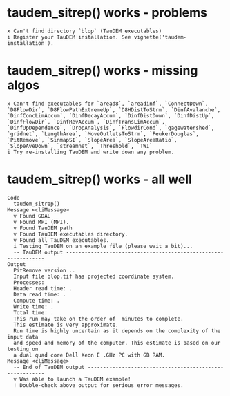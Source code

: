 # taudem_sitrep() works - problems

    x Can't find directory `blop` (TauDEM executables)
    i Register your TauDEM installation. See vignette('taudem-installation').

# taudem_sitrep() works - missing algos

    x Can't find executables for `aread8`, `areadinf`, `ConnectDown`, `D8FlowDir`, `D8FlowPathExtremeUp`, `D8HDistToStrm`, `DinfAvalanche`, `DinfConcLimAccum`, `DinfDecayAccum`, `DinfDistDown`, `DinfDistUp`, `DinfFlowDir`, `DinfRevAccum`, `DinfTransLimAccum`, `DinfUpDependence`, `DropAnalysis`, `FlowdirCond`, `gagewatershed`, `gridnet`, `LengthArea`, `MoveOutletsToStrm`, `PeukerDouglas`, `PitRemove`, `SinmapSI`, `SlopeArea`, `SlopeAreaRatio`, `SlopeAveDown`, `streamnet`, `Threshold`, `TWI`
    i Try re-installing TauDEM and write down any problem.

# taudem_sitrep() works - all well

    Code
      taudem_sitrep()
    Message <cliMessage>
      v Found GDAL
      v Found MPI (MPI).
      v Found TauDEM path
      v Found TauDEM executables directory.
      v Found all TauDEM executables.
      i Testing TauDEM on an example file (please wait a bit)...
      -- TauDEM output ---------------------------------------------------------------
    Output
      PitRemove version ..
      Input file blop.tif has projected coordinate system.
      Processes: 
      Header read time: .
      Data read time: .
      Compute time: .
      Write time: .
      Total time: .
      This run may take on the order of  minutes to complete.
      This estimate is very approximate. 
      Run time is highly uncertain as it depends on the complexity of the input data 
      and speed and memory of the computer. This estimate is based on our testing on 
      a dual quad core Dell Xeon E .GHz PC with GB RAM.
    Message <cliMessage>
      -- End of TauDEM output --------------------------------------------------------
      v Was able to launch a TauDEM example!
      ! Double-check above output for serious error messages.

